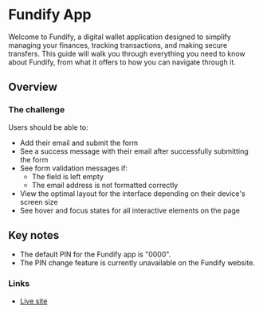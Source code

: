 # Fundify App

Welcome to Fundify, a digital wallet application designed to simplify managing your finances, tracking transactions, and making secure transfers. This guide will walk you through everything you need to know about Fundify, from what it offers to how you can navigate through it.


## Overview

### The challenge

Users should be able to:

- Add their email and submit the form
- See a success message with their email after successfully submitting the form
- See form validation messages if:
  - The field is left empty
  - The email address is not formatted correctly
- View the optimal layout for the interface depending on their device's screen size
- See hover and focus states for all interactive elements on the page

## Key notes

- The default PIN for the Fundify app is "0000".
- The PIN change feature is currently unavailable on the Fundify website.

### Links

- [Live site](https://fundify-eight.vercel.app/)




